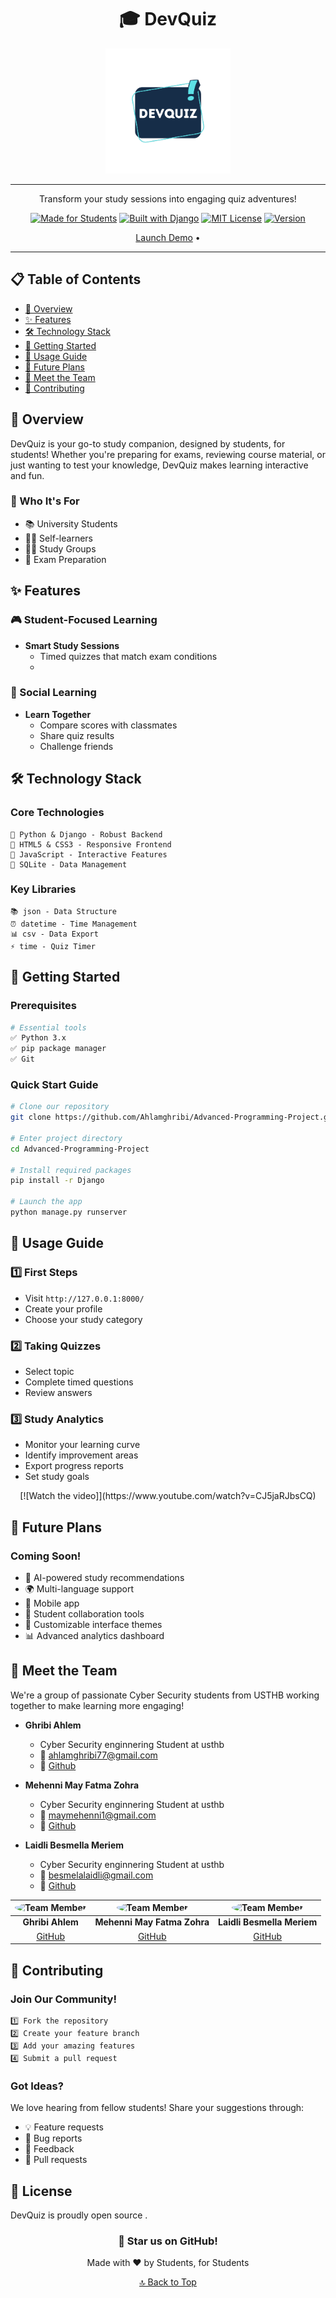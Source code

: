 <div align="center">
  
# 🎓 DevQuiz

[<img src="https://github.com/mayversion/test/blob/main/DevQUIZ.webp" alt="DevQuiz Logo" width="200" height="200">](https://github.com/Ahlamghribi/Advanced-Programming-Project)

---

Transform your study sessions into engaging quiz adventures!

[![Made for Students](https://img.shields.io/badge/Made_For-Students-blue.svg)](https://github.com/Ahlamghribi/Advanced-Programming-Project)
[![Built with Django](https://img.shields.io/badge/Built_With-Django-green.svg)](https://www.djangoproject.com/)
[![MIT License](https://img.shields.io/badge/License-MIT-yellow.svg)](LICENSE)
[![Version](https://img.shields.io/badge/Version-1.0-red.svg)](https://github.com/Ahlamghribi/Advanced-Programming-Project)

[Launch Demo](https://github.com/Ahlamghribi/Advanced-Programming-Project) • 

</div>

---

## 📋 Table of Contents

- [🌟 Overview](#-overview)
- [✨ Features](#-features)
- [🛠️ Technology Stack](#️-technology-stack)
- [🚀 Getting Started](#-getting-started)
- [📖 Usage Guide](#-usage-guide)
- [🔮 Future Plans](#-future-plans)
- [👥 Meet the Team](#-meet-the-team)
- [🤝 Contributing](#-contributing)

## 🌟 Overview

DevQuiz is your go-to study companion, designed by students, for students! Whether you're preparing for exams, reviewing course material, or just wanting to test your knowledge, DevQuiz makes learning interactive and fun.

### 🎯 Who It's For
- 📚 University Students
- 👩‍🎓 Self-learners
- 🧑‍🏫 Study Groups
- 📝 Exam Preparation

## ✨ Features

### 🎮 Student-Focused Learning
- **Smart Study Sessions**
  - Timed quizzes that match exam conditions
  - 
### 👥 Social Learning
- **Learn Together**
  - Compare scores with classmates
  - Share quiz results
  - Challenge friends

## 🛠️ Technology Stack

### Core Technologies
```
🔹 Python & Django - Robust Backend
🔹 HTML5 & CSS3 - Responsive Frontend
🔹 JavaScript - Interactive Features
🔹 SQLite - Data Management
```

### Key Libraries
```
📚 json - Data Structure
⏰ datetime - Time Management
📊 csv - Data Export
⚡ time - Quiz Timer
```

## 🚀 Getting Started

### Prerequisites
```bash
# Essential tools
✅ Python 3.x
✅ pip package manager
✅ Git
```

### Quick Start Guide
```bash
# Clone our repository
git clone https://github.com/Ahlamghribi/Advanced-Programming-Project.git

# Enter project directory
cd Advanced-Programming-Project

# Install required packages
pip install -r Django

# Launch the app
python manage.py runserver
```

## 📖 Usage Guide

### 1️⃣ First Steps
- Visit `http://127.0.0.1:8000/`
- Create your profile
- Choose your study category

### 2️⃣ Taking Quizzes
- Select topic  
- Complete timed questions
- Review answers 

### 3️⃣ Study Analytics
- Monitor your learning curve
- Identify improvement areas
- Export progress reports
- Set study goals

<div align="center">
  [![Watch the video]](https://www.youtube.com/watch?v=CJ5jaRJbsCQ)
</div>


## 🔮 Future Plans

### Coming Soon!
- 🎯 AI-powered study recommendations
- 🌍 Multi-language support
- 📱 Mobile app
- 🤝 Student collaboration tools
- 🎨 Customizable interface themes
- 📊 Advanced analytics dashboard


## 👥 Meet the Team

We're a group of passionate Cyber Security students from USTHB working together to make learning more engaging!

- **Ghribi Ahlem**
  - Cyber Security enginnering Student at usthb 
  - 📧 ahlamghribi77@gmail.com
  - 💼 [Github](https://github.com/Ahlamghribi)

- **Mehenni May Fatma Zohra**
  - Cyber Security enginnering Student at usthb 
  - 📧 maymehenni1@gmail.com
  - 💼 [Github](https://github.com/)

- **Laidli Besmella Meriem**
  - Cyber Security enginnering Student at usthb 
  - 📧 besmelalaidli@gmail.com
  - 💼 [Github](https://github.com/)
<div align="center">

|<img src="/api/placeholder/100/100" alt="Team Member" width="100px" height="100px" style="border-radius:50%">|<img src="/api/placeholder/100/100" alt="Team Member" width="100px" height="100px" style="border-radius:50%">|<img src="/api/placeholder/100/100" alt="Team Member" width="100px" height="100px" style="border-radius:50%">|
|:---:|:---:|:---:|
|**Ghribi Ahlem**|**Mehenni May Fatma Zohra**|**Laidli Besmella Meriem**|
|[GitHub](https://github.com/Ahlamghribi)|[GitHub](https://github.com/mayversion)|[GitHub](https://github.com/besmalam)|

</div>

## 🤝 Contributing

### Join Our Community!
```
1️⃣ Fork the repository
2️⃣ Create your feature branch
3️⃣ Add your amazing features
4️⃣ Submit a pull request
```

### Got Ideas?
We love hearing from fellow students! Share your suggestions through:
- 💡 Feature requests
- 🐛 Bug reports
- 💬 Feedback
- 🤝 Pull requests

## 📜 License

DevQuiz is proudly open source . 

 
<div align="center">

### 🌟 Star us on GitHub!

Made with ❤️ by Students, for Students

[🔝 Back to Top](#-devquiz)

</div>
